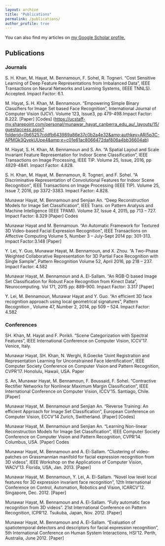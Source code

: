 ```yaml
---
layout: archive
title: "Publications"
permalink: /publications/
author_profile: true
---
```


You can also find my articles on <u><a href="{{author.googlescholar}}">my Google Scholar profile</a>.</u>


## Publications
### Journals

S. H. Khan, M. Hayat, M. Bennamoun, F. Sohel, R. Togneri. “Cost Sensitive Learning of Deep Feature Representations from Imbalanced Data”, IEEE Transactions on Neural Networks and Learning Systems, (IEEE TNNLS). Accepted. Impact Factor: 6.1.

M. Hayat, S. H. Khan, M. Bennamoun. “Empowering Simple Binary Classifiers for Image Set based Face Recognition”, International Journal of Computer Vision (IJCV). Volume 123, Issue3, pp 479-498.Impact Factor: 8.222. [Paper] [Codes] (https://ucstaff-my.sharepoint.com/personal/munawar_hayat_canberra_edu_au/_layouts/15/guestaccess.aspx?folderid=0b65257cddfb643989a86e37c0b2a4e32&amp;authkey=ARi5p3C-APMGk3QyekUUpe4&amp;e=c01e61ac8066472daf806a4bb36604ab)

M. Hayat, S. H. Khan, M. Bennamoun and S. An. “A Spatial Layout and Scale Invariant Feature Representation for Indoor Scene Classification”, IEEE Transactions on Image Processing, IEEE TIP. Volume 25, Issue, 2016, pp 4829-4841. Impact Factor: 4.828.

S. H. Khan, M. Hayat, M. Bennamoun, R. Togneri, and F. Sohel. “A Discriminative Representation of Convolutional Features for Indoor Scene Recognition”, IEEE Transactions on Image Processing (IEEE TIP). Volume 25, Issue 7, 2016, pp 3372-3383. Impact Factor: 4.828.

Munawar Hayat, M. Bennamoun and Senjian An. “Deep Reconstruction Models for Image Set Classification”, IEEE Trans. on Pattern Analysis and Machine Intelligence (IEEE TPAMI). Volume 37, Issue 4, 2015, pp 713 – 727. Impact Factor: 8.329 [Paper] Codes

Munawar Hayat and M. Bennamoun. “An Automatic Framework for Textured 3D Video-based Facial Expression Recognition”, IEEE Transactions on Affective Computing Volume 5, Number 3 – July-Sept 2014 pp: 301-313. Impact Factor:3.148 [Paper]

Y. Lei, Y. Guo, Munawar Hayat, M. Bennamoun, and X. Zhou. “A Two-Phase Weighted Collaborative Representation for 3D Partial Face Recognition with Single Sample”, Pattern Recognition Volume 52, April 2016, pp 218 – 237. Impact Factor: 4.582

Munawar Hayat, M. Bennamoun and A. El-Sallam. “An RGB-D based Image Set Classification for Robust Face Recognition from Kinect Data”, Neurocomputing. Vol 171, 2015 pp: 889-900. Impact Factor: 3.317 [Paper]

Y. Lei, M. Bennamoun, Munawar Hayat and Y. Guo. “An efficient 3D face recognition approach using local geometrical signatures”, Pattern Recognition , Volume 47, Number 2, 2014, pp 509 – 524. Impact Factor: 4.582

 

### Conferences

SH. Khan, M. Hayat and F. Porikli. “Scene Categorization with Spectral Features”, IEEE International Conference on Computer Vision, ICCV’17. Venice, Italy.

Munawar Hayat, SH. Khan, N. Werghi, R.Goecke “Joint Registration and Representation Learning for Unconstrained Face Identification”, IEEE Computer Society Conference on Computer Vision and Pattern Recognition, CVPR’17. Honolulu, Hawaii, USA. Paper

S. An, Munawar Hayat, M. Bennamoun, F. Boussaid, F. Sohel. “Contractive Rectifier Networks for Nonlinear Maximum Margin Classification”, IEEE International Conference on Computer Vision, ICCV’15. Santiago, Chile. [Paper]

Munawar Hayat, M. Bennamoun and Senjian An. “Reverse Training: An efficient Approach for Image Set Classification”, European Conference on Computer Vision, ECCV’14 Zurich, Switherland. [Paper] [Codes]

Munawar Hayat, M. Bennamoun and Senjian An. “Learning Non-linear Reconstruction Models for Image Set Classification”, IEEE Computer Society Conference on Computer Vision and Pattern Recognition, CVPR’14. Columbus, USA. [Paper] Codes

Munawar Hayat, M. Bennamoun and A. El-Sallam. “Clustering of video-patches on Grassmannian manifold for facial expression recognition from 3D videos”, IEEE Workshop on the Applications of Computer Vision, WACV’13. Florida, USA, Jan. 2013. [Paper]

Munawar Hayat, M. Bennamoun, Y. Lei, A. El-Sallam. “Novel low level local features for 3D expression invariant face recognition”, 12th International Conference on Control, Automation, Robotics and Vision, ICARCV’12. Singapore, Dec. 2012. [Paper]

Munawar Hayat, M. Bennamoun and A. El-Sallam. “Fully automatic face recognition from 3D videos”. 21st International Conference on Pattern Recognition, ICPR’12. Tsukuba, Japan, Nov. 2012. [Paper]

Munawar Hayat, M. Bennamoun and A. El-Sallam. “Evaluation of spatiotemporal detectors and descriptors for facial expression recognition”, 5th International Conference on Human System Interactions, HSI’12. Perth, Australia, June 2012. [Paper]

